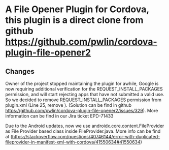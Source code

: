 # A File Opener Plugin for Cordova, this plugin is a direct clone from github https://github.com/pwlin/cordova-plugin-file-opener2

## Changes
   Owner of the project stopped maintaining the plugin for awhile, Google is now requiring additional verification for the REQUEST_INSTALL_PACKAGES permission, and will start rejecting apps that have not submitted a valid use.
   So we decided to remove REQUEST_INSTALL_PACKAGES permission from plugin.xml (Line 25,  remove <uses-permission android:name="android.permission.REQUEST_INSTALL_PACKAGES" />).
      <config-file target="AndroidManifest.xml" parent="/*">
            <uses-permission android:name="android.permission.READ_EXTERNAL_STORAGE" />
            <uses-permission android:name="android.permission.REQUEST_INSTALL_PACKAGES" />
        </config-file>
    (Solution can be find in github https://github.com/pwlin/cordova-plugin-file-opener2/issues/329). More information can be find in our Jira ticket EPD-71433 
   


   Due to the Android updates, now we use androidx.core.content.FileProvider as File Provider based class inside FileProvider.java.  More info can be find at (https://stackoverflow.com/questions/40746144/error-with-duplicated-fileprovider-in-manifest-xml-with-cordova/41550634#41550634)
   
